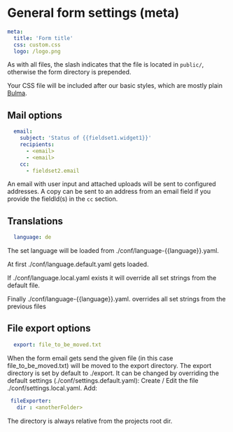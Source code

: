 # General form settings (meta)

```yaml
meta:
  title: 'Form title'
  css: custom.css
  logo: /logo.png

```
As with all files, the slash indicates that the file is located in `public/`, otherwise the form directory is prepended.

Your CSS file will be included after our basic styles, which are mostly plain [Bulma](https://bulma.io/).  

## Mail options

```yaml
  email:
    subject: 'Status of {{fieldset1.widget1}}'
    recipients:
      - <email>
      - <email>
    cc:
      - fieldset2.email
```

An email with user input and attached uploads will be sent to configured addresses. A copy can be sent to an address from an email field if you provide the fieldId(s) in the `cc` section.   

## Translations

```yaml
  language: de
```

The set language will be loaded from ./conf/language-{{language}}.yaml.

At first ./conf/language.default.yaml gets loaded.

If ./conf/language.local.yaml exists it will override all set strings from the default file.

Finally ./conf/language-{{language}}.yaml. overrides all set strings from the previous files


## File export options

```yaml
  export: file_to_be_moved.txt
```

When the form email gets send the given file (in this case file_to_be_moved.txt) will be moved to the export directory. The export directory is set by default to ./export. It can be changed by overriding the default settings (./conf/settings.default.yaml):
 Create / Edit the file ./conf/settings.local.yaml.
 Add:
  ```yaml
   fileExporter:
     dir : <anotherFolder>
 ```
 
 The directory is always relative from the projects root dir.